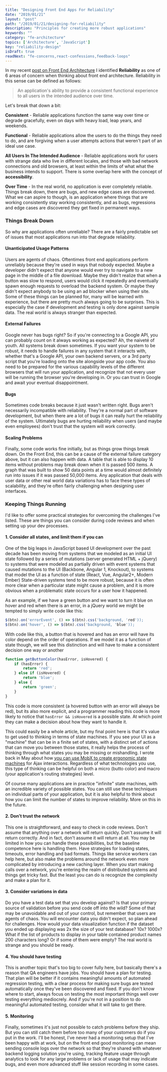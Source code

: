 ```yaml
---
title: "Designing Front End Apps For Reliability"
date: "2019/01/21"
layout: "post"
path: "/2019/01/21/designing-for-reliability"
description: "Principles for creating more robust applications"
keywords: ""
category: "fe-architecture"
topics: ['Architecture', 'JavaScript']
key: "reliability-design"
isDraft: true
readNext: "fe-concerns,react-confessions,feedback-loops"
---
```


In my recent [post on Front End Architecture](https://benmccormick.org/2019/01/07/the-concerns-of-fe-architecture/) I identified **Reliability** as one of 6 areas of concern when thinking about front end architecture.  Reliability in this sense can be defined as follows:

> An application's ability to provide a consistent functional experience to all users in the intended audience over time.

Let's break that down a bit:

**Consistent** - Reliable applications function the same way over time or degrade gracefully, even on days with heavy load, leap years, and weekends.

**Functional** - Reliable applications allow the users to do the things they need to do, and are forgiving when a user attempts actions that weren't part of an ideal use case.

**All Users In The Intended Audience** - Reliable applications work for users with strange data who live in different locales, and those with bad network connections and old browsers, at least within the limits of what what the business intends to support.  There is some overlap here with the concept of **accessibility**.

**Over Time** - In the real world, no application is ever completely reliable.  Things break down, there are bugs, and new edge cases are discovered.  What we can aspire to though, is an application where things that are working consistently stay working consistently, and as bugs, regressions and edge cases are discovered they get fixed in permanent ways.


### Things Break Down

So why are applications often unreliable?  There are a fairly predictable set of issues that most applications run into that degrade reliability.

#### Unanticipated Usage Patterns

Users are agents of chaos.  Oftentimes front end applications perform unreliably because they're used in ways that nobody expected.  Maybe a developer didn't expect that anyone would ever try to navigate to a new page in the middle of a file download.  Maybe they didn't realize that when a button was slow to respond, users would click it repeatedly and eventually spawn enough requests to overload the backend system. Or maybe they didn't expect anybody to be using an ad blocker when using their site.  Some of these things can be planned for, many will be learned with experience, but there are pretty much always going to be surprises.  This is especially the case if development and testing is only done against sample data.  The real world is always stranger than expected.

#### External Failures

Google never has bugs right?  So if you're connecting to a Google API, you can probably count on it always working as expected?  Ah, the naiveté of youth.  All systems break down sometimes.  If you want your system to be robust, it needs to handle failures in any system that it interacts with, whether that's a Google API, your own backend servers, or a 3rd party script that you're loading onto the site alongside your app code.  You also need to be prepared for the various capability levels of the different browsers that will run your application, and recognize that not every user will be running the browser you're developing in.  Or you can trust in Google and await your eventual disappointment.

#### Bugs

Sometimes code breaks because it just wasn't written right. Bugs aren't necessarily incompatible with reliability.  They're a normal part of software development, but when there are a lot of bugs it can really hurt the reliability of the system.  Ultimately bugs are hurting reliability when users (and maybe even employees) don't trust that the system will work correctly.

#### Scaling Problems

Finally, some code works fine initially, but as things grow things break down.  On the Front End, this can be a cause of the external failure category above, but it can also happen with data.  A table that is able to display 10 items without problems may break down when it is passed 500 items.  A graph that was built to show 50 data points at a time would almost definitely run into issues if it was passed 50,000 items.  Any application that deals with user data or other real world data variations has to face these types of scalability, and they're often fairly challenging when designing user interfaces.

### Keeping Things Running

I'd like to offer some practical strategies for overcoming the challenges I've listed.  These are things you can consider during code reviews and when setting up your dev processes.

#### 1. Consider all states, and limit them if you can

One of the big leaps in JavaScript based UI development over the past decade has been moving from systems that we modeled as an initial UI state followed by a series of mutations (server generated HTML + jQuery) to systems that were modeled as partially driven with event systems that caused mutations to the UI (Backbone, Angular 1, Knockout), to systems that model the UI as a function of state (React, Vue, Angular2+, Modern Ember) State-driven systems tend to be more robust, because it is often more clear when a particular state might cause a problem, and it is more obvious when a problematic state occurs for a user how it happened.

As an example, if we have a green button and we want to turn it blue on hover and red when there is an error, in a jQuery world we might be tempted to simply write code like this:

```javascript
$(btn).on('errorEvent', () => $(btn).css('background, 'red'));
$(btn).on('hover', () => $(btn).css('background, 'blue'));
```

With code like this, a button that is hovered and has an error will have its color depend on the order of operations.  If we model it as a function of state though, we will see this distinction and will have to make a consistent decision one way or another

```javascript
function getButtonColor(hasError, isHovered) {
    if (hasError) {
        return 'red';
    } else if (isHovered) {
        return 'blue';
    } else {
        return 'green';
    }
}
```

This code is more consistent (a hovered button with an error will always be red), but its also more explicit, and a programmer reading this code is more likely to notice that `hasError && isHovered` is a possible state.  At which point they can make a decision about how they want to handle it.

This could easily be a whole article, but my final point here is that it's value to get used to thinking in terms of state machines.  If you see your UI as a "machine" that can be in a finite set of states, with a distinct set of actions that can move you between those states, it really helps the process of thinking through what states you may be missing or mishandling.  I wrote back in May about how [you can use MobX to create ergonomic state machines](https://benmccormick.org/2018/05/14/mobx-state-machines-and-flags/) for Ajax interactions.  Regardless of what technologies you use, this type of thinking can be helpful on both a micro (butto color) and macro (your application's routing strategies) level.

Of course many applications are in practice "infinite" state machines, with an incredible variety of possible states.  You can still use these techniques on individual parts of your application, but it is also helpful to think about how you can limit the number of states to improve reliability.  More on this in the future.

#### 2. Don’t trust the network

This one is straightforward, and easy to check in code reviews.  Don't assume that anything over a network will return quickly.  Don't assume it will return correctly.  And in fact, don't assume it will return at all.  You may be limited in how you can handle these possibilities, but the baseline competence here is handling them.  Have strategies for loading states, timeouts, error handling and bad formats.  Things like service workers can help here, but also make the problems around the network even more complicated by introducing a new caching layer.  When you start making calls over a network, you're entering the realm of distributed systems and things get tricky fast.  But the least you can do is recognize the complexity and make a plan for it.

#### 3. Consider variations in data

Do you have a test data set that you develop against?  Is that your primary source of validation before you send code off into the wild?  Some of that may be unavoidable and out of your control, but remember that users are agents of chaos.  You will encounter data you didn't expect, so plan ahead for challenges.  How would your data visualization function if the dataset you ended up displaying was 2x the size of your test database?  10x? 1000x?  What if the list of products to display in your table contained product names 200 characters long?  Or if some of them were empty?  The real world is strange and you should be ready.

#### 4. You should have testing

This is another topic that's too big to cover fully here, but basically there's a reason that QA engineers have jobs.  You should have a plan for testing.  That plan will be better if it contains meaningful amounts of automated regression testing, with a clear process for making sure bugs are tested automatically once they've been discovered and fixed.  If you don't know where to start, always focus on testing the most important things well over testing everything mediocrely. And if you're not in a position to do meaningful automated testing, consider what it will take to get there.

#### 5. Monitoring

Finally, sometimes it's just not possible to catch problems before they ship.  But you can still catch them before too many of your customers do if you put in the work.  I'll be honest, I've never had a monitoring setup that I've been happy with at work, but on the front end good monitoring can mean sending console logs over the network so that they're shared with whatever backend logging solution you're using, tracking feature usage through analytics to look for any large problems or lack of usage that may indicate bugs, and even more advanced stuff like session recording in some cases.


